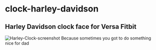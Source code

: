 # clock-harley-davidson
Harley Davidson clock face for Versa Fitbit
---
![Harley-Clock-screenshot](https://user-images.githubusercontent.com/73619806/194767498-dc1fa828-15dc-426f-8ff5-12806e84ea30.png)
Because sometimes you got to do something nice for dad
